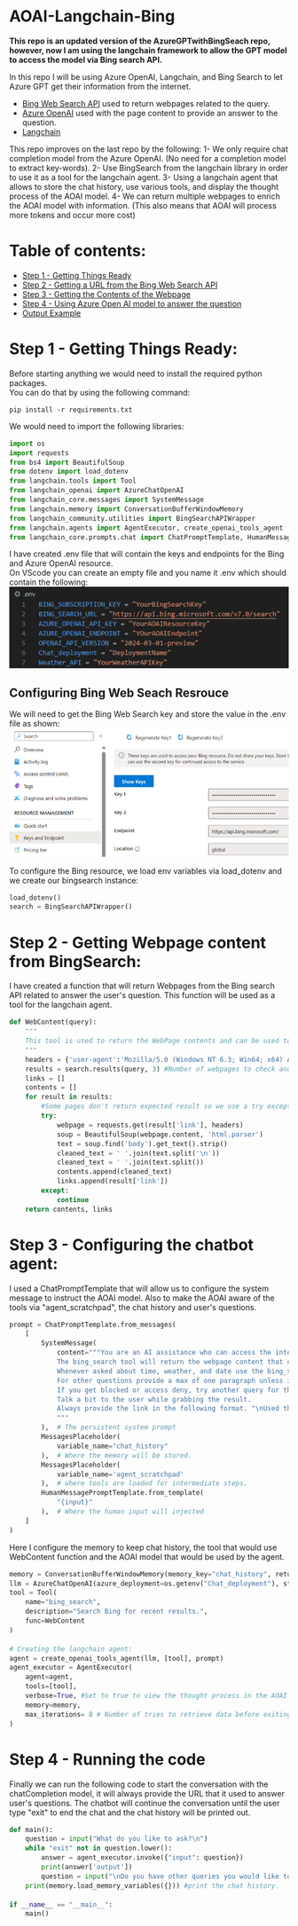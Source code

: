 # AOAI-Langchain-Bing

**This repo is an updated version of the AzureGPTwithBingSeach repo, however, now I am using the langchain framework to allow the GPT model to access the model via Bing search API.** 

In this repo I will be using Azure OpenAI, Langchain, and Bing Search to let Azure GPT get their information from the internet.

* [Bing Web Search API](https://learn.microsoft.com/en-us/bing/search-apis/bing-web-search/overview) used to return webpages related to the query. 
* [Azure OpenAI](https://learn.microsoft.com/en-us/azure/ai-services/openai/overview) used with the page content to provide an answer to the question.
* [Langchain](https://www.langchain.com/)

This repo improves on the last repo by the following: 
1- We only require chat completion model from the Azure OpenAI. (No need for a completion model to extract key-words). 
2- Use BingSearch from the langchain library in order to use it as a tool for the langchain agent. 
3- Using a langchain agent that allows to store the chat history, use various tools, and display the thought process of the AOAI model. 
4- We can return multiple webpages to enrich the AOAI model with information. (This also means that AOAI will process more tokens and occur more cost)



# Table of contents:
- [Step 1 - Getting Things Ready](https://github.com/ABDFMSM/AzureGPTwithBingSeach?tab=readme-ov-file#step-1---getting-things-ready)  
- [Step 2 - Getting a URL from the Bing Web Search API](https://github.com/ABDFMSM/AzureGPTwithBingSeach?tab=readme-ov-file#step-2---getting-a-url-from-the-bing-web-search-api)  
- [Step 3 - Getting the Contents of the Webpage](https://github.com/ABDFMSM/AzureGPTwithBingSeach?tab=readme-ov-file#step-3---getting-the-contents-of-the-webpage)  
- [Step 4 - Using Azure Open AI model to answer the question](https://github.com/ABDFMSM/AzureGPTwithBingSeach?tab=readme-ov-file#step-4---using-azure-open-ai-model-to-answer-the-question)  
- [Output Example](https://github.com/ABDFMSM/AzureGPTwithBingSeach?tab=readme-ov-file#output-example)

# Step 1 - Getting Things Ready:
Before starting anything we would need to install the required python packages.  
You can do that by using the following command: 
```
pip install -r requirements.txt
```
We would need to import the following libraries: 
``` Python
import os
import requests
from bs4 import BeautifulSoup
from dotenv import load_dotenv
from langchain.tools import Tool
from langchain_openai import AzureChatOpenAI
from langchain_core.messages import SystemMessage
from langchain.memory import ConversationBufferWindowMemory
from langchain_community.utilities import BingSearchAPIWrapper
from langchain.agents import AgentExecutor, create_openai_tools_agent
from langchain_core.prompts.chat import ChatPromptTemplate, HumanMessagePromptTemplate, MessagesPlaceholder
```

I have created .env file that will contain the keys and endpoints for the Bing and Azure OpenAI resource.  
On VScode you can create an empty file and you name it .env which should contain the following: 
  ![EnvFile](Images/EnvFile.png)

## Configuring Bing Web Seach Resrouce
We will need to get the Bing Web Search key and store the value in the .env file as shown: 
![Bing Key](Images/BingKey.png) 

To configure the Bing resource, we load env variables via load_dotenv and we create our bingsearch instance: 
``` Python
load_dotenv()
search = BingSearchAPIWrapper()
```

# Step 2 - Getting Webpage content from BingSearch:
I have created a function that will return Webpages from the Bing search API related to answer the user's question. 
This function will be used as a tool for the langchain agent. 
``` Python
def WebContent(query):
    """
    This tool is used to return the WebPage contents and can be used to answer user's questions. 
    """
    headers = {'user-agent':'Mozilla/5.0 (Windows NT 6.3; Win64; x64) AppleWebKit/537.36 (KHTML, like Gecko) Chrome/86.0.4240.193 Safari/537.36'}
    results = search.results(query, 3) #Number of webpages to check and return content. 
    links = []
    contents = []
    for result in results: 
        #Some pages don't return expected result so we use a try except method to avoid getting an errors. 
        try:
            webpage = requests.get(result['link'], headers)
            soup = BeautifulSoup(webpage.content, 'html.parser')
            text = soup.find('body').get_text().strip()
            cleaned_text = ' '.join(text.split('\n'))
            cleaned_text = ' '.join(text.split())
            contents.append(cleaned_text)
            links.append(result['link'])
        except:
            continue
    return contents, links
```

# Step 3 - Configuring the chatbot agent: 
I used a ChatPromptTemplate that will allow us to configure the system message to instruct the AOAI model. 
Also to make the AOAI aware of the tools via "agent_scratchpad", the chat history and user's questions. 
``` Python
prompt = ChatPromptTemplate.from_messages(
    [
        SystemMessage(
            content="""You are an AI assistance who can access the internet through bing_search tool. 
            The bing_search tool will return the webpage content that contains information that you can use to answer user's question. 
            Whenever asked about time, weather, and date use the bing_search tool and just provide a short answer. 
            For other questions provide a max of one paragraph unless instructed otherwise.
            If you get blocked or access deny, try another query for the bing_search tool to get access to a different website.
            Talk a bit to the user while grabbing the result. 
            Always provide the link in the following format. "\nUsed this link: {link} to answer your question. 
            """
        ),  # The persistent system prompt
        MessagesPlaceholder(
            variable_name="chat_history"
        ),  # Where the memory will be stored.
        MessagesPlaceholder(
            variable_name='agent_scratchpad'
        ),  # where tools are loaded for intermediate steps.
        HumanMessagePromptTemplate.from_template(
            "{input}"
        ),  # Where the human input will injected
    ]
)
```
Here I configure the memory to keep chat history, the tool that would use WebContent function and the AOAI model that would be used by the agent. 
``` Python
memory = ConversationBufferWindowMemory(memory_key="chat_history", return_messages=True, k= 8) #Chat memory window that keeps k messages. 
llm = AzureChatOpenAI(azure_deployment=os.getenv("Chat_deployment"), streaming=True)
tool = Tool(
    name="bing_search",
    description="Search Bing for recent results.",
    func=WebContent
)

# Creating the langchain agent: 
agent = create_openai_tools_agent(llm, [tool], prompt)
agent_executor = AgentExecutor(
    agent=agent,
    tools=[tool],
    verbose=True, #Set to true to view the thought process in the AOAI model.
    memory=memory,
    max_iterations= 8 # Number of tries to retrieve data before exiting agent. 
)
```

# Step 4 - Running the code
Finally we can run the following code to start the conversation with the chatCompletion model, it will always provide the URL that it used to answer user's questions.
The chatbot will continue the conversation until the user type "exit" to end the chat and the chat history will be printed out. 
``` Python
def main():
    question = input("What do you like to ask?\n")
    while "exit" not in question.lower():  
        answer = agent_executor.invoke({"input": question})
        print(answer['output'])  
        question = input("\nDo you have other queries you would like to know about? if not type exit to end the chat.\n")  
    print(memory.load_memory_variables({})) #print the chat history. 

if __name__ == "__main__":
    main()     
```





